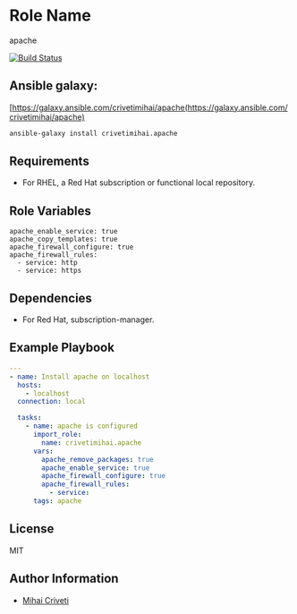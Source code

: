 Role Name
=========

apache

[![Build Status](https://travis-ci.org/cmihai-ansible/apache.svg?branch=master)](https://travis-ci.org/cmihai-ansible/apache)

Ansible galaxy:
---------------

[https://galaxy.ansible.com/crivetimihai/apache(https://galaxy.ansible.com/crivetimihai/apache)

```bash
ansible-galaxy install crivetimihai.apache
```

Requirements
------------

- For RHEL, a Red Hat subscription or functional local repository.

Role Variables
--------------

```
apache_enable_service: true
apache_copy_templates: true
apache_firewall_configure: true
apache_firewall_rules:
  - service: http
  - service: https
```

Dependencies
------------

- For Red Hat, subscription-manager.

Example Playbook
----------------

```yaml
---
- name: Install apache on localhost
  hosts:
    - localhost
  connection: local

  tasks:
    - name: apache is configured
      import_role:
        name: crivetimihai.apache
      vars:
        apache_remove_packages: true
        apache_enable_service: true
        apache_firewall_configure: true
        apache_firewall_rules:
          - service:
      tags: apache
```

License
-------

MIT

Author Information
------------------

- [Mihai Criveti](https://www.linkedin.com/in/crivetimihai/)
